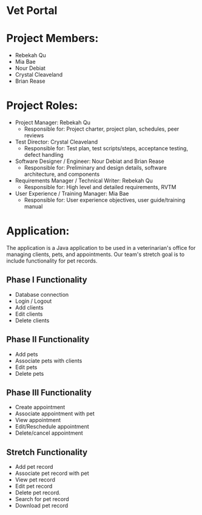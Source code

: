 # Vet Portal

# Project Members:
- Rebekah Qu
- Mia Bae
- Nour Debiat
- Crystal Cleaveland
- Brian Rease

# Project Roles:
- Project Manager: Rebekah Qu
  - Responsible for: Project charter, project plan, schedules, peer reviews
- Test Director: Crystal Cleaveland
  - Responsible for: Test plan, test scripts/steps, acceptance testing, defect handling
- Software Designer / Engineer: Nour Debiat and Brian Rease
  - Responsible for: Preliminary and design details, software architecture, and components
- Requirements Manager / Technical Writer: Rebekah Qu
  - Responsible for: High level and detailed requirements, RVTM
- User Experience / Training Manager: Mia Bae
  - Responsible for: User experience objectives, user guide/training manual
  
# Application:
The application is a Java application to be used in a veterinarian's office for managing clients, pets, and appointments. Our team's stretch goal is to include functionality for pet records. 
  
## Phase I Functionality
- Database connection
- Login / Logout
- Add clients
- Edit clients
- Delete clients
  
## Phase II Functionality
- Add pets 
- Associate pets with clients
- Edit pets
- Delete pets
  
## Phase III Functionality
- Create appointment
- Associate appointment with pet
- View appointment
- Edit/Reschedule appointment
- Delete/cancel appointment

## Stretch Functionality
- Add pet record
- Associate pet record with pet
- View pet record
- Edit pet record
- Delete pet record.
- Search for pet record
- Download pet record
